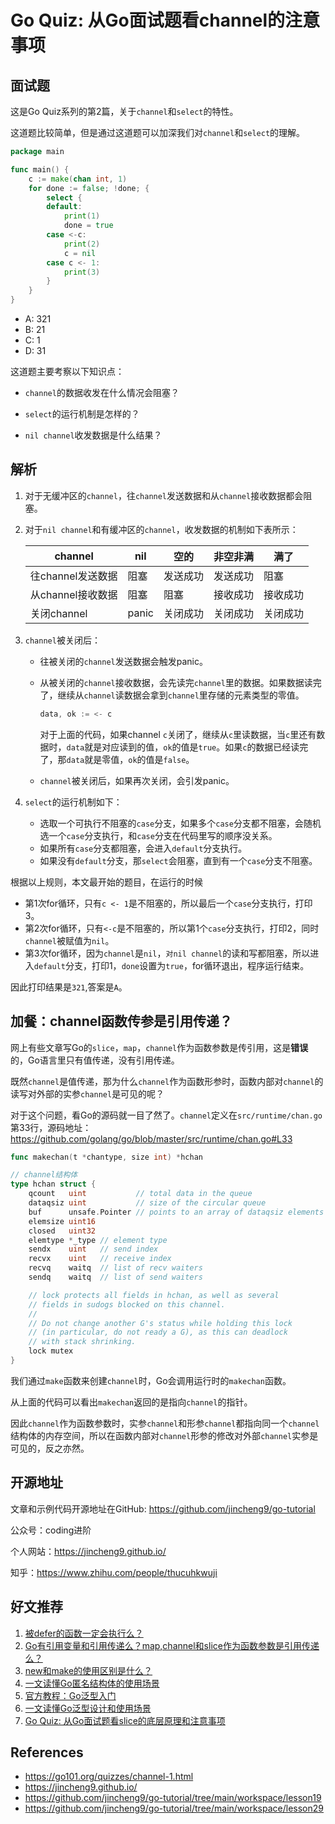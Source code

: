 # Go Quiz: 从Go面试题看channel的注意事项

## 面试题

这是Go Quiz系列的第2篇，关于`channel`和`select`的特性。

这道题比较简单，但是通过这道题可以加深我们对`channel`和`select`的理解。

```go
package main

func main() {
	c := make(chan int, 1)
	for done := false; !done; {
		select {
		default:
			print(1)
			done = true
		case <-c:
			print(2)
			c = nil
		case c <- 1:
			print(3)
		}
	}
}
```

- A: 321
- B: 21
- C: 1
- D: 31

这道题主要考察以下知识点：

* `channel`的数据收发在什么情况会阻塞？

* `select`的运行机制是怎样的？

* `nil channel`收发数据是什么结果？

   

## 解析

1. 对于无缓冲区的`channel`，往`channel`发送数据和从`channel`接收数据都会阻塞。

2. 对于`nil channel`和有缓冲区的`channel`，收发数据的机制如下表所示：

   | channel           | nil   | 空的     | 非空非满 | 满了     |
   | ----------------- | ----- | -------- | -------- | -------- |
   | 往channel发送数据 | 阻塞  | 发送成功 | 发送成功 | 阻塞     |
   | 从channel接收数据 | 阻塞  | 阻塞     | 接收成功 | 接收成功 |
   | 关闭channel       | panic | 关闭成功 | 关闭成功 | 关闭成功 |

3. `channel`被关闭后：

   * 往被关闭的`channel`发送数据会触发panic。

   * 从被关闭的`channel`接收数据，会先读完`channel`里的数据。如果数据读完了，继续从`channel`读数据会拿到`channel`里存储的元素类型的零值。

     ```go
     data, ok := <- c 
     ```

     对于上面的代码，如果channel `c`关闭了，继续从`c`里读数据，当`c`里还有数据时，`data`就是对应读到的值，`ok`的值是`true`。如果`c`的数据已经读完了，那`data`就是零值，`ok`的值是`false`。

   * `channel`被关闭后，如果再次关闭，会引发panic。

4. `select`的运行机制如下：
   * 选取一个可执行不阻塞的`case`分支，如果多个`case`分支都不阻塞，会随机选一个`case`分支执行，和`case`分支在代码里写的顺序没关系。
   * 如果所有`case`分支都阻塞，会进入`default`分支执行。
   * 如果没有`default`分支，那`select`会阻塞，直到有一个`case`分支不阻塞。

根据以上规则，本文最开始的题目，在运行的时候

* 第1次for循环，只有`c <- 1`是不阻塞的，所以最后一个`case`分支执行，打印3。
* 第2次for循环，只有`<-c`是不阻塞的，所以第1个`case`分支执行，打印2，同时`channel`被赋值为`nil`。
* 第3次for循环，因为`channel`是`nil`，`对nil channel`的读和写都阻塞，所以进入`default`分支，打印1，`done`设置为`true`，for循环退出，程序运行结束。

因此打印结果是`321`,答案是`A`。



## 加餐：channel函数传参是引用传递？

网上有些文章写Go的`slice`，`map`，`channel`作为函数参数是传引用，这是**错误**的，Go语言里只有值传递，没有引用传递。

既然`channel`是值传递，那为什么`channel`作为函数形参时，函数内部对`channel`的读写对外部的实参`channel`是可见的呢？

对于这个问题，看Go的源码就一目了然了。`channel`定义在`src/runtime/chan.go`第33行，源码地址：https://github.com/golang/go/blob/master/src/runtime/chan.go#L33

```go
func makechan(t *chantype, size int) *hchan

// channel结构体
type hchan struct {
	qcount   uint           // total data in the queue
	dataqsiz uint           // size of the circular queue
	buf      unsafe.Pointer // points to an array of dataqsiz elements
	elemsize uint16
	closed   uint32
	elemtype *_type // element type
	sendx    uint   // send index
	recvx    uint   // receive index
	recvq    waitq  // list of recv waiters
	sendq    waitq  // list of send waiters

	// lock protects all fields in hchan, as well as several
	// fields in sudogs blocked on this channel.
	//
	// Do not change another G's status while holding this lock
	// (in particular, do not ready a G), as this can deadlock
	// with stack shrinking.
	lock mutex
}
```

我们通过`make`函数来创建`channel`时，Go会调用运行时的`makechan`函数。

从上面的代码可以看出`makechan`返回的是指向`channel`的指针。

因此`channel`作为函数参数时，实参`channel`和形参`channel`都指向同一个`channel`结构体的内存空间，所以在函数内部对`channel`形参的修改对外部`channel`实参是可见的，反之亦然。



## 开源地址

文章和示例代码开源地址在GitHub: https://github.com/jincheng9/go-tutorial

公众号：coding进阶

个人网站：https://jincheng9.github.io/

知乎：https://www.zhihu.com/people/thucuhkwuji



## 好文推荐

1. [被defer的函数一定会执行么？](https://github.com/jincheng9/go-tutorial/tree/main/workspace/senior/p2)
2. [Go有引用变量和引用传递么？map,channel和slice作为函数参数是引用传递么？](https://github.com/jincheng9/go-tutorial/tree/main/workspace/senior/p3)
3. [new和make的使用区别是什么？](https://github.com/jincheng9/go-tutorial/tree/main/workspace/senior/p4)
4. [一文读懂Go匿名结构体的使用场景](https://github.com/jincheng9/go-tutorial/tree/main/workspace/senior/p5)
5. [官方教程：Go泛型入门](https://github.com/jincheng9/go-tutorial/tree/main/workspace/senior/p6)
6. [一文读懂Go泛型设计和使用场景](https://github.com/jincheng9/go-tutorial/tree/main/workspace/senior/p7)
7. [Go Quiz: 从Go面试题看slice的底层原理和注意事项](https://github.com/jincheng9/go-tutorial/tree/main/workspace/senior/p8)



## References

* https://go101.org/quizzes/channel-1.html
* https://jincheng9.github.io/
* https://github.com/jincheng9/go-tutorial/tree/main/workspace/lesson19
* https://github.com/jincheng9/go-tutorial/tree/main/workspace/lesson29